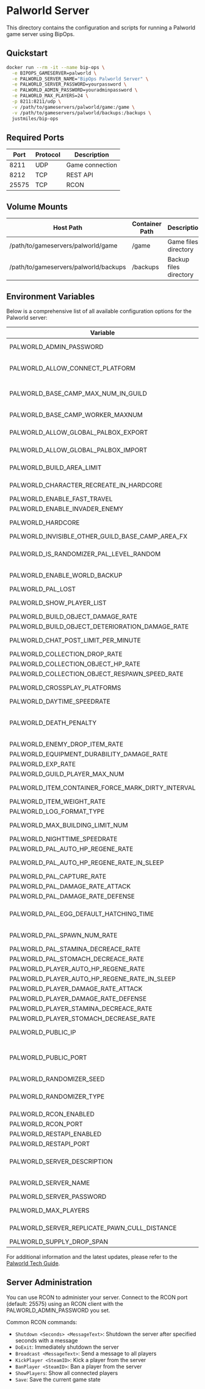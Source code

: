 # Palworld Server

This directory contains the configuration and scripts for running a Palworld game server using BipOps.

## Quickstart

```bash
docker run --rm -it --name bip-ops \
  -e BIPOPS_GAMESERVER=palworld \
  -e PALWORLD_SERVER_NAME="BipOps Palworld Server" \
  -e PALWORLD_SERVER_PASSWORD=yourpassword \
  -e PALWORLD_ADMIN_PASSWORD=youradminpassword \
  -e PALWORLD_MAX_PLAYERS=24 \
  -p 8211:8211/udp \
  -v /path/to/gameservers/palworld/game:/game \
  -v /path/to/gameservers/palworld/backups:/backups \
  justmiles/bip-ops
```

## Required Ports

| Port  | Protocol | Description     |
| ----- | -------- | --------------- |
| 8211  | UDP      | Game connection |
| 8212  | TCP      | REST API        |
| 25575 | TCP      | RCON            |

## Volume Mounts

| Host Path                             | Container Path | Description            |
| ------------------------------------- | -------------- | ---------------------- |
| /path/to/gameservers/palworld/game    | /game          | Game files directory   |
| /path/to/gameservers/palworld/backups | /backups       | Backup files directory |

## Environment Variables

Below is a comprehensive list of all available configuration options for the Palworld server:

| Variable                                          | Default                                         | Description                                                                                                                                       |
| ------------------------------------------------- | ----------------------------------------------- | ------------------------------------------------------------------------------------------------------------------------------------------------- |
| PALWORLD_ADMIN_PASSWORD                           | ""                                              | Password used to obtain administrative privileges on the server                                                                                   |
| PALWORLD_ALLOW_CONNECT_PLATFORM                   |                                                 | Doesn't work with this version. Please use PALWORLD_CROSSPLAY_PLATFORMS                                                                           |
| PALWORLD_BASE_CAMP_MAX_NUM_IN_GUILD               | 4                                               | Max BaseCamp count per guild (MAX 10). Larger value will increase system load                                                                     |
| PALWORLD_BASE_CAMP_WORKER_MAXNUM                  | 15                                              | Max pals per basecamp (MAX 50). Larger value will increase system load                                                                            |
| PALWORLD_ALLOW_GLOBAL_PALBOX_EXPORT               | true                                            | If set to true, saving to the global palbox is possible                                                                                           |
| PALWORLD_ALLOW_GLOBAL_PALBOX_IMPORT               | false                                           | If set to true, importing from the global palbox is possible                                                                                      |
| PALWORLD_BUILD_AREA_LIMIT                         | false                                           | Prohibit building near structures such as fast travel                                                                                             |
| PALWORLD_CHARACTER_RECREATE_IN_HARDCORE           | false                                           | Allow recreate character when you died in Hardcore mode                                                                                           |
| PALWORLD_ENABLE_FAST_TRAVEL                       | true                                            | Enable Fast Travel                                                                                                                                |
| PALWORLD_ENABLE_INVADER_ENEMY                     | true                                            | Enable Invader                                                                                                                                    |
| PALWORLD_HARDCORE                                 | false                                           | Enable Hardcore. Cannot respawn upon death                                                                                                        |
| PALWORLD_INVISIBLE_OTHER_GUILD_BASE_CAMP_AREA_FX  | false                                           | Enable Show basecamp area                                                                                                                         |
| PALWORLD_IS_RANDOMIZER_PAL_LEVEL_RANDOM           | false                                           | If true, Wild pals level is fully randomized. If false, randomized within a level optimized with the area                                         |
| PALWORLD_ENABLE_WORLD_BACKUP                      | false                                           | Enable world backup. Disk load will increase when enabled                                                                                         |
| PALWORLD_PAL_LOST                                 | false                                           | Permanent lost your Pals upon death                                                                                                               |
| PALWORLD_SHOW_PLAYER_LIST                         | false                                           | Enable player list when the press ESC key                                                                                                         |
| PALWORLD_BUILD_OBJECT_DAMAGE_RATE                 | 1.000000                                        | Damage to Structure Multiplier                                                                                                                    |
| PALWORLD_BUILD_OBJECT_DETERIORATION_DAMAGE_RATE   | 1.000000                                        | Structure Deterioration Rate                                                                                                                      |
| PALWORLD_CHAT_POST_LIMIT_PER_MINUTE               | 10                                              | Number of chats that can be posted per minute                                                                                                     |
| PALWORLD_COLLECTION_DROP_RATE                     | 1.000000                                        | Gatherable Items Multiplier                                                                                                                       |
| PALWORLD_COLLECTION_OBJECT_HP_RATE                | 1.000000                                        | Gatherable Objects Health Multiplier                                                                                                              |
| PALWORLD_COLLECTION_OBJECT_RESPAWN_SPEED_RATE     | 1.000000                                        | Gatherable Objects Respawn Interval                                                                                                               |
| PALWORLD_CROSSPLAY_PLATFORMS                      | "(Steam,Xbox,PS5,Mac)"                          | Allowed platform to connect the server                                                                                                            |
| PALWORLD_DAYTIME_SPEEDRATE                        | 1.000000                                        | Day time speed                                                                                                                                    |
| PALWORLD_DEATH_PENALTY                            | All                                             | Death Penalty (None: No drops, Item: Drop all items except equipment, ItemAndEquipment: Drop all items, All: Drop all items and all Pals on team) |
| PALWORLD_ENEMY_DROP_ITEM_RATE                     | 1.000000                                        | Dropped Items Multiplier                                                                                                                          |
| PALWORLD_EQUIPMENT_DURABILITY_DAMAGE_RATE         | 1.000000                                        | Equipment Durability Loss Multiplier                                                                                                              |
| PALWORLD_EXP_RATE                                 | 1.000000                                        | EXP rate                                                                                                                                          |
| PALWORLD_GUILD_PLAYER_MAX_NUM                     | 20                                              | Max Player Number of Guilds                                                                                                                       |
| PALWORLD_ITEM_CONTAINER_FORCE_MARK_DIRTY_INTERVAL | 1.000000                                        | Interval for force sync when open the container (sec)                                                                                             |
| PALWORLD_ITEM_WEIGHT_RATE                         | 1.000000                                        | Item weight ratio                                                                                                                                 |
| PALWORLD_LOG_FORMAT_TYPE                          | Text                                            | Log format Text or Json                                                                                                                           |
| PALWORLD_MAX_BUILDING_LIMIT_NUM                   | 0                                               | Building num limit per player (0 = unlimit)                                                                                                       |
| PALWORLD_NIGHTTIME_SPEEDRATE                      | 1.000000                                        | Night time speed                                                                                                                                  |
| PALWORLD_PAL_AUTO_HP_REGENE_RATE                  | 1.000000                                        | Pal Auto Health Regeneration Rate                                                                                                                 |
| PALWORLD_PAL_AUTO_HP_REGENE_RATE_IN_SLEEP         | 1.000000                                        | Pal Sleep Health Regeneration Rate (Health Regeneration Rate in Palbox)                                                                           |
| PALWORLD_PAL_CAPTURE_RATE                         | 1.000000                                        | Pal capture rate                                                                                                                                  |
| PALWORLD_PAL_DAMAGE_RATE_ATTACK                   | 1.000000                                        | Damage from Pals Multiplier                                                                                                                       |
| PALWORLD_PAL_DAMAGE_RATE_DEFENSE                  | 1.000000                                        | Damage to Pals Multiplier                                                                                                                         |
| PALWORLD_PAL_EGG_DEFAULT_HATCHING_TIME            | 72.000000                                       | Time (h) to incubate Massive Egg. Note: Other eggs also require time to incubate                                                                  |
| PALWORLD_PAL_SPAWN_NUM_RATE                       | 1.000000                                        | Pal Appearance Rate. Note: Affects game performance                                                                                               |
| PALWORLD_PAL_STAMINA_DECREACE_RATE                | 1.000000                                        | Pal Stamina Reduction Rate                                                                                                                        |
| PALWORLD_PAL_STOMACH_DECREACE_RATE                | 1.000000                                        | Pal Hunger Depletion Rate                                                                                                                         |
| PALWORLD_PLAYER_AUTO_HP_REGENE_RATE               | 1.000000                                        | Player Auto Health Regeneration Rate                                                                                                              |
| PALWORLD_PLAYER_AUTO_HP_REGENE_RATE_IN_SLEEP      | 1.000000                                        | Player Sleep Health Regeneration Rate                                                                                                             |
| PALWORLD_PLAYER_DAMAGE_RATE_ATTACK                | 1.000000                                        | Damage from Player Multiplier                                                                                                                     |
| PALWORLD_PLAYER_DAMAGE_RATE_DEFENSE               | 1.000000                                        | Damage to Player Multiplier                                                                                                                       |
| PALWORLD_PLAYER_STAMINA_DECREACE_RATE             | 1.000000                                        | Player Stamina Reduction Rate                                                                                                                     |
| PALWORLD_PLAYER_STOMACH_DECREASE_RATE             | 1.000000                                        | Player Hunger Depletion Rate                                                                                                                      |
| PALWORLD_PUBLIC_IP                                | ""                                              | Explicitly specify an external public IP in the community server settings                                                                         |
| PALWORLD_PUBLIC_PORT                              | 8211                                            | Explicitly specify the external public port in the community server configuration (This setting does not change the server's listen port)         |
| PALWORLD_RANDOMIZER_SEED                          | ""                                              | Randomize seed                                                                                                                                    |
| PALWORLD_RANDOMIZER_TYPE                          | None                                            | Random Pal Mode (None: No Randomization, Region: Randomize by Region, All: Completely Random)                                                     |
| PALWORLD_RCON_ENABLED                             | true                                            | Enable RCON                                                                                                                                       |
| PALWORLD_RCON_PORT                                | 25575                                           | Port Number for RCON                                                                                                                              |
| PALWORLD_RESTAPI_ENABLED                          | true                                            | Enable REST API                                                                                                                                   |
| PALWORLD_RESTAPI_PORT                             | 8212                                            | Listen port for REST API                                                                                                                          |
| PALWORLD_SERVER_DESCRIPTION                       | "Palworld Dedicated Server running with BipOps" | Server description                                                                                                                                |
| PALWORLD_SERVER_NAME                              | "BipOps Palworld Server"                        | Server name                                                                                                                                       |
| PALWORLD_SERVER_PASSWORD                          | ""                                              | Password required for server login                                                                                                                |
| PALWORLD_MAX_PLAYERS                              | 32                                              | Maximum number of players that can join the server                                                                                                |
| PALWORLD_SERVER_REPLICATE_PAWN_CULL_DISTANCE      | 15000.000000                                    | Pal sync distance from player (cm). Min 5000 ~ Max 15000                                                                                          |
| PALWORLD_SUPPLY_DROP_SPAN                         | 180                                             | Interval for supply drop (minutes)                                                                                                                |

For additional information and the latest updates, please refer to the [Palworld Tech Guide](https://tech.palworldgame.com/settings-and-operation/configuration).

## Server Administration

You can use RCON to administer your server. Connect to the RCON port (default: 25575) using an RCON client with the PALWORLD_ADMIN_PASSWORD you set.

Common RCON commands:

- `Shutdown <Seconds> <MessageText>`: Shutdown the server after specified seconds with a message
- `DoExit`: Immediately shutdown the server
- `Broadcast <MessageText>`: Send a message to all players
- `KickPlayer <SteamID>`: Kick a player from the server
- `BanPlayer <SteamID>`: Ban a player from the server
- `ShowPlayers`: Show all connected players
- `Save`: Save the current game state
